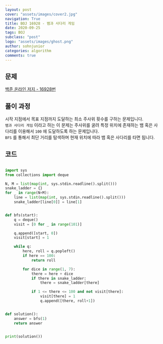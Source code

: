 ```yaml
---
layout: post
cover: "assets/images/cover2.jpg"
navigation: True
title: BOJ 16928 - 뱀과 사다리 게임
date: 2020-09-25
tags: BOJ
subclass: "post"
logo: "assets/images/ghost.png"
author: sohnjunior
categories: algorithm
comments: true
---
```


## 문제

[백준 온라인 저지 - 16928번](https://www.acmicpc.net/problem/16928)

## 풀이 과정

시작 지점에서 목표 지점까지 도달하는 최소 주사위 횟수를 구하는 문제입니다. <br>
`뱀과 사다리 게임` 이라고 하는 이 문제는 주사위를 굴려 특정 위치에 존재하는 뱀 혹은 사다리를 이용해서 `100` 에 도달하도록 하는 문제입니다. <br>
`BFS` 를 통해서 최단 거리를 탐색하며 현재 위치에 따라 뱀 혹은 사다리를 타면 됩니다. <br>

## 코드

```python

import sys
from collections import deque

N, M = list(map(int, sys.stdin.readline().split()))
snake_ladder = {}
for _ in range(N+M):
    line = list(map(int, sys.stdin.readline().split()))
    snake_ladder[line[0]] = line[1]


def bfs(start):
    q = deque()
    visit = [0 for _ in range(101)]

    q.append([start, 0])
    visit[start] = 1

    while q:
        here, roll = q.popleft()
        if here == 100:
            return roll

        for dice in range(1, 7):
            there = here + dice
            if there in snake_ladder:
                there = snake_ladder[there]

            if 1 <= there <= 100 and not visit[there]:
                visit[there] = 1
                q.append([there, roll+1])


def solution():
    answer = bfs(1)
    return answer


print(solution())



```
